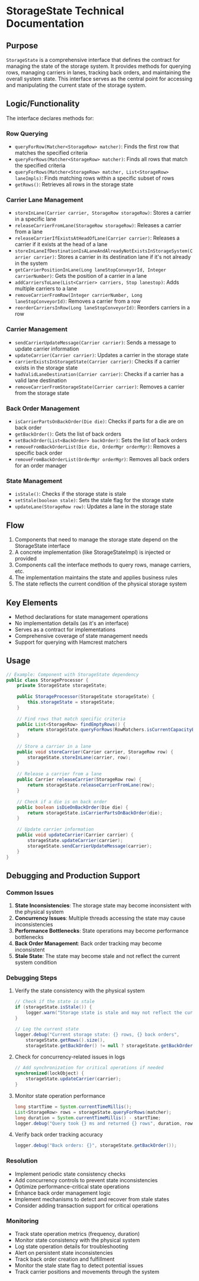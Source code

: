 # StorageState Technical Documentation

## Purpose
`StorageState` is a comprehensive interface that defines the contract for managing the state of the storage system. It provides methods for querying rows, managing carriers in lanes, tracking back orders, and maintaining the overall system state. This interface serves as the central point for accessing and manipulating the current state of the storage system.

## Logic/Functionality
The interface declares methods for:

### Row Querying
- `queryForRow(Matcher<StorageRow> matcher)`: Finds the first row that matches the specified criteria
- `queryForRows(Matcher<StorageRow> matcher)`: Finds all rows that match the specified criteria
- `queryForRows(Matcher<StorageRow> matcher, List<StorageRow> laneImpls)`: Finds matching rows within a specific subset of rows
- `getRows()`: Retrieves all rows in the storage state

### Carrier Lane Management
- `storeInLane(Carrier carrier, StorageRow storageRow)`: Stores a carrier in a specific lane
- `releaseCarrierFromLane(StorageRow storageRow)`: Releases a carrier from a lane
- `releaseCarrierIfExistsAtHeadOfLane(Carrier carrier)`: Releases a carrier if it exists at the head of a lane
- `storeInLaneIfDestinationIsALaneAndAlreadyNotExistsInStorageSystem(Carrier carrier)`: Stores a carrier in its destination lane if it's not already in the system
- `getCarrierPositionInLane(Long laneStopConveyorId, Integer carrierNumber)`: Gets the position of a carrier in a lane
- `addCarriersToLane(List<Carrier> carriers, Stop lanestop)`: Adds multiple carriers to a lane
- `removeCarrierFromRow(Integer carrierNumber, Long laneStopConveyorId)`: Removes a carrier from a row
- `reorderCarriersInRow(Long laneStopConveyorId)`: Reorders carriers in a row

### Carrier Management
- `sendCarrierUpdateMessage(Carrier carrier)`: Sends a message to update carrier information
- `updateCarrier(Carrier carrier)`: Updates a carrier in the storage state
- `carrierExistsInStorageState(Carrier carrier)`: Checks if a carrier exists in the storage state
- `hadValidLaneDestination(Carrier carrier)`: Checks if a carrier has a valid lane destination
- `removeCarrierFromStorageState(Carrier carrier)`: Removes a carrier from the storage state

### Back Order Management
- `isCarrierPartsOnBackOrder(Die die)`: Checks if parts for a die are on back order
- `getBackOrder()`: Gets the list of back orders
- `setBackOrder(List<BackOrder> backOrder)`: Sets the list of back orders
- `removeFromBackOrderList(Die die, OrderMgr orderMgr)`: Removes a specific back order
- `removeFromBackOrderList(OrderMgr orderMgr)`: Removes all back orders for an order manager

### State Management
- `isStale()`: Checks if the storage state is stale
- `setStale(boolean stale)`: Sets the stale flag for the storage state
- `updateLane(StorageRow row)`: Updates a lane in the storage state

## Flow
1. Components that need to manage the storage state depend on the StorageState interface
2. A concrete implementation (like StorageStateImpl) is injected or provided
3. Components call the interface methods to query rows, manage carriers, etc.
4. The implementation maintains the state and applies business rules
5. The state reflects the current condition of the physical storage system

## Key Elements
- Method declarations for state management operations
- No implementation details (as it's an interface)
- Serves as a contract for implementations
- Comprehensive coverage of state management needs
- Support for querying with Hamcrest matchers

## Usage
```java
// Example: Component with StorageState dependency
public class StorageProcessor {
    private StorageState storageState;
    
    public StorageProcessor(StorageState storageState) {
        this.storageState = storageState;
    }
    
    // Find rows that match specific criteria
    public List<StorageRow> findEmptyRows() {
        return storageState.queryForRows(RowMatchers.isCurrentCapacityEmpty());
    }
    
    // Store a carrier in a lane
    public void storeCarrier(Carrier carrier, StorageRow row) {
        storageState.storeInLane(carrier, row);
    }
    
    // Release a carrier from a lane
    public Carrier releaseCarrier(StorageRow row) {
        return storageState.releaseCarrierFromLane(row);
    }
    
    // Check if a die is on back order
    public boolean isDieOnBackOrder(Die die) {
        return storageState.isCarrierPartsOnBackOrder(die);
    }
    
    // Update carrier information
    public void updateCarrier(Carrier carrier) {
        storageState.updateCarrier(carrier);
        storageState.sendCarrierUpdateMessage(carrier);
    }
}
```

## Debugging and Production Support

### Common Issues
1. **State Inconsistencies**: The storage state may become inconsistent with the physical system
2. **Concurrency Issues**: Multiple threads accessing the state may cause inconsistencies
3. **Performance Bottlenecks**: State operations may become performance bottlenecks
4. **Back Order Management**: Back order tracking may become inconsistent
5. **Stale State**: The state may become stale and not reflect the current system condition

### Debugging Steps
1. Verify the state consistency with the physical system
   ```java
   // Check if the state is stale
   if (storageState.isStale()) {
       logger.warn("Storage state is stale and may not reflect the current system state");
   }
   
   // Log the current state
   logger.debug("Current storage state: {} rows, {} back orders",
       storageState.getRows().size(),
       storageState.getBackOrder() != null ? storageState.getBackOrder().size() : 0);
   ```
2. Check for concurrency-related issues in logs
   ```java
   // Add synchronization for critical operations if needed
   synchronized(lockObject) {
       storageState.updateCarrier(carrier);
   }
   ```
3. Monitor state operation performance
   ```java
   long startTime = System.currentTimeMillis();
   List<StorageRow> rows = storageState.queryForRows(matcher);
   long duration = System.currentTimeMillis() - startTime;
   logger.debug("Query took {} ms and returned {} rows", duration, rows != null ? rows.size() : 0);
   ```
4. Verify back order tracking accuracy
   ```java
   logger.debug("Back orders: {}", storageState.getBackOrder());
   ```

### Resolution
- Implement periodic state consistency checks
- Add concurrency controls to prevent state inconsistencies
- Optimize performance-critical state operations
- Enhance back order management logic
- Implement mechanisms to detect and recover from stale states
- Consider adding transaction support for critical operations

### Monitoring
- Track state operation metrics (frequency, duration)
- Monitor state consistency with the physical system
- Log state operation details for troubleshooting
- Alert on persistent state inconsistencies
- Track back order creation and fulfillment
- Monitor the stale state flag to detect potential issues
- Track carrier positions and movements through the system